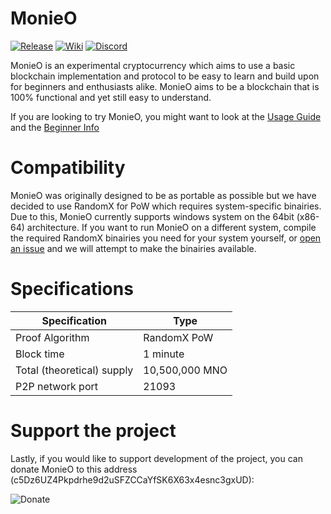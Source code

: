 MonieO
=========

[![Release](https://img.shields.io/github/v/release/Symphonic3/MonieO?display_name=tag)](https://github.com/Symphonic3/MonieO/releases/latest)
[![Wiki](https://img.shields.io/badge/wiki-work%20in%20progress-informational)](https://github.com/Symphonic3/MonieO/wiki)
[![Discord](https://img.shields.io/discord/750151713473953832)](https://discord.gg/y2Hx9Ewn2V)

MonieO is an experimental cryptocurrency which aims to use a basic blockchain implementation and protocol to be easy to learn and build upon for beginners and enthusiasts alike. MonieO aims to be a blockchain that is 100% functional and yet still easy to understand.

If you are looking to try MonieO, you might want to look at the [Usage Guide](https://github.com/Symphonic3/MonieO/wiki/Usage-Guide) and the [Beginner Info](https://github.com/Symphonic3/MonieO/wiki/Beginner-Info)

Compatibility
=========

MonieO was originally designed to be as portable as possible but we have decided to use RandomX for PoW which requires system-specific binairies. Due to this, MonieO currently supports windows system on the 64bit (x86-64) architecture. If you want to run MonieO on a different system, compile the required RandomX binairies you need for your system yourself, or [open an issue](https://github.com/Symphonic3/MonieO/issues/new/choose) and we will attempt to make the binairies available.

Specifications
=========

| Specification | Type |
|---------------|------|
| Proof Algorithm | RandomX PoW |
| Block time | 1 minute |
| Total (theoretical) supply | 10,500,000 MNO |
| P2P network port | 21093 |

Support the project
=========

Lastly, if you would like to support development of the project, you can donate MonieO to this address (c5Dz6UZ4Pkpdrhe9d2uSFZCCaYfSK6X63x4esnc3gxUD):

![Donate](https://img.shields.io/badge/donate%20mno-c5Dz6UZ4Pkpdrhe9d2uSFZCCaYfSK6X63x4esnc3gxUD-blue)
